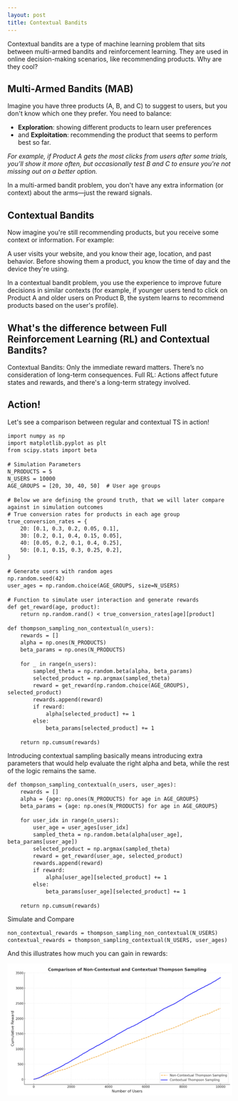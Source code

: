 ```yaml
---
layout: post
title: Contextual Bandits
---
```


Contextual bandits are a type of machine learning problem that sits between multi-armed bandits and reinforcement learning. They are used in online decision-making scenarios, like recommending products. Why are they cool?

## Multi-Armed Bandits (MAB)

Imagine you have three products (A, B, and C) to suggest to users, but you don't know which one they prefer. You need to balance: 
* **Exploration**: showing different products to learn user preferences
* and **Exploitation**: recommending the product that seems to perform best so far. 

*For example, if Product A gets the most clicks from users after some trials, you’ll show it more often, but occasionally test B and C to ensure you're not missing out on a better option.*

In a multi-armed bandit problem, you don't have any extra information (or context) about the arms—just the reward signals.

##  Contextual Bandits
Now imagine you're still recommending products, but you receive some context or information. For example:

A user visits your website, and you know their age, location, and past behavior.
Before showing them a product, you know the time of day and the device they're using.

In a contextual bandit problem, you use the experience to improve future decisions in similar contexts (for example, if younger users tend to click on Product A and older users on Product B, the system learns to recommend products based on the user's profile).


##  What's the difference between Full Reinforcement Learning (RL) and Contextual Bandits?

Contextual Bandits: Only the immediate reward matters. There’s no consideration of long-term consequences.
Full RL: Actions affect future states and rewards, and there's a long-term strategy involved.

## Action!
Let's see a comparison between regular and contextual TS in action!

```
import numpy as np
import matplotlib.pyplot as plt
from scipy.stats import beta

# Simulation Parameters
N_PRODUCTS = 5
N_USERS = 10000
AGE_GROUPS = [20, 30, 40, 50]  # User age groups

# Below we are defining the ground truth, that we will later compare against in simulation outcomes
# True conversion rates for products in each age group
true_conversion_rates = {
    20: [0.1, 0.3, 0.2, 0.05, 0.1],
    30: [0.2, 0.1, 0.4, 0.15, 0.05],
    40: [0.05, 0.2, 0.1, 0.4, 0.25],
    50: [0.1, 0.15, 0.3, 0.25, 0.2],
}

# Generate users with random ages
np.random.seed(42)
user_ages = np.random.choice(AGE_GROUPS, size=N_USERS)

# Function to simulate user interaction and generate rewards
def get_reward(age, product):
    return np.random.rand() < true_conversion_rates[age][product]

def thompson_sampling_non_contextual(n_users):
    rewards = []
    alpha = np.ones(N_PRODUCTS)
    beta_params = np.ones(N_PRODUCTS)
    
    for _ in range(n_users):
        sampled_theta = np.random.beta(alpha, beta_params)
        selected_product = np.argmax(sampled_theta)
        reward = get_reward(np.random.choice(AGE_GROUPS), selected_product)
        rewards.append(reward)
        if reward:
            alpha[selected_product] += 1
        else:
            beta_params[selected_product] += 1

    return np.cumsum(rewards)
```

Introducing contextual sampling basically means introducing extra parameters that would help evaluate the right alpha and beta, while the rest of the logic remains the same.

```
def thompson_sampling_contextual(n_users, user_ages):
    rewards = []
    alpha = {age: np.ones(N_PRODUCTS) for age in AGE_GROUPS}
    beta_params = {age: np.ones(N_PRODUCTS) for age in AGE_GROUPS}
    
    for user_idx in range(n_users):
        user_age = user_ages[user_idx]
        sampled_theta = np.random.beta(alpha[user_age], beta_params[user_age])
        selected_product = np.argmax(sampled_theta)
        reward = get_reward(user_age, selected_product)
        rewards.append(reward)
        if reward:
            alpha[user_age][selected_product] += 1
        else:
            beta_params[user_age][selected_product] += 1

    return np.cumsum(rewards)
```

Simulate and Compare
```
non_contextual_rewards = thompson_sampling_non_contextual(N_USERS)
contextual_rewards = thompson_sampling_contextual(N_USERS, user_ages)
```

And this illustrates how much you can gain in rewards:

![Cumulative Rewards Comparison](images/ts_comparison.png)
